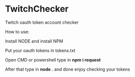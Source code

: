 # TwitchChecker
Twitch oauth token account checker

How to use:

Install NODE and install NPM

Put your oauth tokens in tokens.txt

Open CMD or powershell type in **npm i request**

After that type in **node .**
and done enjoy checking your tokens
